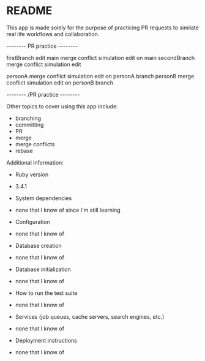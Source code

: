 # README

This app is made solely for the purpose of practicing PR requests to similate real life workflows and collaboration.

-------- PR practice --------

firstBranch edit
main merge conflict simulation edit on main
secondBranch merge conflict simulation edit

personA merge conflict simulation edit on personA branch
personB merge conflict simulation edit on personB branch

-------- /PR practice --------

Other topics to cover using this app include:
- branching
- committing
- PR
- merge
- merge conflicts
- rebase

Additional information:

* Ruby version
- 3.4.1
* System dependencies
- none that I know of since I'm still learning
* Configuration
- none that I know of
* Database creation
- none that I know of
* Database initialization
- none that I know of
* How to run the test suite
- none that I know of
* Services (job queues, cache servers, search engines, etc.)
- none that I know of
* Deployment instructions
- none that I know of
